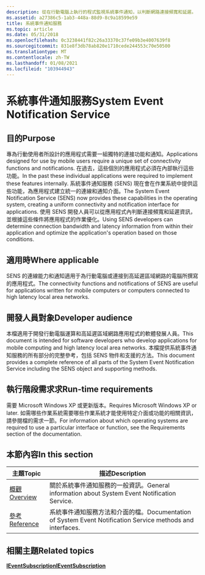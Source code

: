 ```yaml
---
description: 從在行動電腦上執行的程式監視系統事件通知，以判斷網路連接頻寬和延遲。 撰寫適用于行動計算和高延遲 Lan 的優化應用程式。
ms.assetid: a27386c5-1ab3-448a-88d9-8c9a18599e59
title: 系統事件通知服務
ms.topic: article
ms.date: 05/31/2018
ms.openlocfilehash: 0c3238441f82c26a33370c37fe09b3e4007639f8
ms.sourcegitcommit: 831e8f3db78ab820e1710cede244553c70e50500
ms.translationtype: MT
ms.contentlocale: zh-TW
ms.lasthandoff: 01/08/2021
ms.locfileid: "103944943"
---
```

# <a name="system-event-notification-service"></a><span data-ttu-id="b3647-104">系統事件通知服務</span><span class="sxs-lookup"><span data-stu-id="b3647-104">System Event Notification Service</span></span>

## <a name="purpose"></a><span data-ttu-id="b3647-105">目的</span><span class="sxs-lookup"><span data-stu-id="b3647-105">Purpose</span></span>

<span data-ttu-id="b3647-106">專為行動使用者所設計的應用程式需要一組獨特的連接功能和通知。</span><span class="sxs-lookup"><span data-stu-id="b3647-106">Applications designed for use by mobile users require a unique set of connectivity functions and notifications.</span></span> <span data-ttu-id="b3647-107">在過去，這些個別的應用程式必須在內部執行這些功能。</span><span class="sxs-lookup"><span data-stu-id="b3647-107">In the past these individual applications were required to implement these features internally.</span></span> <span data-ttu-id="b3647-108">系統事件通知服務 (SENS) 現在會在作業系統中提供這些功能，為應用程式建立統一的連線和通知介面。</span><span class="sxs-lookup"><span data-stu-id="b3647-108">The System Event Notification Service (SENS) now provides these capabilities in the operating system, creating a uniform connectivity and notification interface for applications.</span></span> <span data-ttu-id="b3647-109">使用 SENS 開發人員可以從應用程式內判斷連接頻寬和延遲資訊，並根據這些條件將應用程式的作業優化。</span><span class="sxs-lookup"><span data-stu-id="b3647-109">Using SENS developers can determine connection bandwidth and latency information from within their application and optimize the application's operation based on those conditions.</span></span>

## <a name="where-applicable"></a><span data-ttu-id="b3647-110">適用時</span><span class="sxs-lookup"><span data-stu-id="b3647-110">Where applicable</span></span>

<span data-ttu-id="b3647-111">SENS 的連線能力和通知適用于為行動電腦或連接到高延遲區域網路的電腦所撰寫的應用程式。</span><span class="sxs-lookup"><span data-stu-id="b3647-111">The connectivity functions and notifications of SENS are useful for applications written for mobile computers or computers connected to high latency local area networks.</span></span>

## <a name="developer-audience"></a><span data-ttu-id="b3647-112">開發人員對象</span><span class="sxs-lookup"><span data-stu-id="b3647-112">Developer audience</span></span>

<span data-ttu-id="b3647-113">本檔適用于開發行動電腦運算和高延遲區域網路應用程式的軟體發展人員。</span><span class="sxs-lookup"><span data-stu-id="b3647-113">This document is intended for software developers who develop applications for mobile computing and high latency local area networks.</span></span> <span data-ttu-id="b3647-114">本檔提供系統事件通知服務的所有部分的完整參考，包括 SENS 物件和支援的方法。</span><span class="sxs-lookup"><span data-stu-id="b3647-114">This document provides a complete reference of all parts of the System Event Notification Service including the SENS object and supporting methods.</span></span>

## <a name="run-time-requirements"></a><span data-ttu-id="b3647-115">執行階段需求求</span><span class="sxs-lookup"><span data-stu-id="b3647-115">Run-time requirements</span></span>

<span data-ttu-id="b3647-116">需要 Microsoft Windows XP 或更新版本。</span><span class="sxs-lookup"><span data-stu-id="b3647-116">Requires Microsoft Windows XP or later.</span></span> <span data-ttu-id="b3647-117">如需哪些作業系統需要哪些作業系統才能使用特定介面或功能的相關資訊，請參閱檔的需求一節。</span><span class="sxs-lookup"><span data-stu-id="b3647-117">For information about which operating systems are required to use a particular interface or function, see the Requirements section of the documentation.</span></span>

## <a name="in-this-section"></a><span data-ttu-id="b3647-118">本節內容</span><span class="sxs-lookup"><span data-stu-id="b3647-118">In this section</span></span>



| <span data-ttu-id="b3647-119">主題</span><span class="sxs-lookup"><span data-stu-id="b3647-119">Topic</span></span>                                                              | <span data-ttu-id="b3647-120">描述</span><span class="sxs-lookup"><span data-stu-id="b3647-120">Description</span></span>                                                                           |
|--------------------------------------------------------------------|---------------------------------------------------------------------------------------|
| [<span data-ttu-id="b3647-121">概觀</span><span class="sxs-lookup"><span data-stu-id="b3647-121">Overview</span></span>](about-system-event-notification-service.md)<br/> | <span data-ttu-id="b3647-122">關於系統事件通知服務的一般資訊。</span><span class="sxs-lookup"><span data-stu-id="b3647-122">General information about System Event Notification Service.</span></span><br/>               |
| [<span data-ttu-id="b3647-123">參考</span><span class="sxs-lookup"><span data-stu-id="b3647-123">Reference</span></span>](sens-reference.md)<br/>                         | <span data-ttu-id="b3647-124">系統事件通知服務方法和介面的檔。</span><span class="sxs-lookup"><span data-stu-id="b3647-124">Documentation of System Event Notification Service methods and interfaces.</span></span><br/> |



 

## <a name="related-topics"></a><span data-ttu-id="b3647-125">相關主題</span><span class="sxs-lookup"><span data-stu-id="b3647-125">Related topics</span></span>

<dl> <dt>

[<span data-ttu-id="b3647-126">**IEventSubscription**</span><span class="sxs-lookup"><span data-stu-id="b3647-126">**IEventSubscription**</span></span>](/windows/win32/api/eventsys/nn-eventsys-ieventsubscription)
</dt> </dl>

 

 
